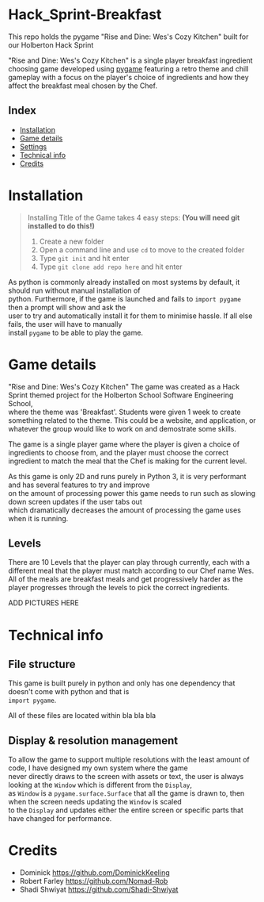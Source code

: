 # Hack_Sprint-Breakfast
This repo holds the pygame "Rise and Dine: Wes's Cozy Kitchen" built for our Holberton Hack Sprint

"Rise and Dine: Wes's Cozy Kitchen" is a single player breakfast ingredient choosing game developed using [pygame](https://www.pygame.org/news) featuring a retro theme and chill gameplay with a focus on the player's choice of ingredients and how they affect the breakfast meal chosen by the Chef.

## Index

- [Installation](#installation)
- [Game details](#game-details)
- [Settings](#settings)
- [Technical info](#technical-info)
- [Credits](#credits)

<h1 id="installation">Installation</h1>

> Installing Title of the Game takes 4 easy steps: **(You will need git installed to do this!)**
> 1. Create a new folder
> 2. Open a command line and use `cd` to move to the created folder
> 3. Type `git init` and hit enter
> 4. Type `git clone add repo here` and hit enter

As python is commonly already installed on most systems by default, it should run without manual installation of  
python. Furthermore, if the game is launched and fails to `import pygame` then a prompt will show and ask the  
user to try and automatically install it for them to minimise hassle. If all else fails, the user will have to manually  
install `pygame` to be able to play the game.

<h1 id="game-details">Game details</h1>

"Rise and Dine: Wes's Cozy Kitchen" 
The game was created as a Hack Sprint themed project for the Holberton School Software Engineering School,  
where the theme was 'Breakfast'. Students were given 1 week to create something related to the theme. This could be a website,
and application, or whatever the group would like to work on and demostrate some skills.

The game is a single player game where the player is given a choice of ingredients to choose from,
and the player must choose the correct ingredient to match the meal that the Chef is making for the current level.

As this game is only 2D and runs purely in Python 3, it is very performant and has several features to try and improve  
on the amount of processing power this game needs to run such as slowing down screen updates if the user tabs out  
which dramatically decreases the amount of processing the game uses when it is running.

## Levels

There are 10 Levels that the player can play through currently, each with a different meal that the player must match according to
our Chef name Wes. All of the meals are breakfast meals and get progressively harder as the player progresses through the
levels to pick the correct ingredients.

ADD PICTURES HERE

<h1 id="technical-info">Technical info</h1>

## File structure

This game is built purely in python and only has one dependency that doesn't come with python and that is  
`import pygame`. 


All of these files are located within bla bla bla

## Display & resolution management

To allow the game to support multiple resolutions with the least amount of code, I have designed my own system where the game  
never directly draws to the screen with assets or text, the user is always looking at the `Window` which is different from the `Display`,  
as `Window` is a `pygame.surface.Surface` that all the game is drawn to, then when the screen needs updating the `Window` is scaled  
to the `Display` and updates either the entire screen or specific parts that have changed for performance.


<h1 id="credits">Credits</h1>

- Dominick <https://github.com/DominickKeeling>
- Robert Farley <https://github.com/Nomad-Rob>
- Shadi Shwiyat <https://github.com/Shadi-Shwiyat>
